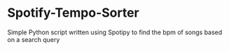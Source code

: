 # Spotify-Tempo-Sorter
Simple Python script written using Spotipy to find the bpm of songs based on a search query
